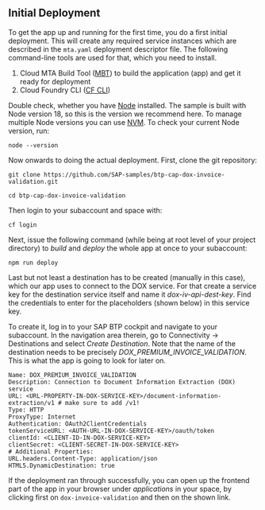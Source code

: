 ## Initial Deployment
To get the app up and running for the first time, you do a first initial deployment. This will create any required service instances which are described in the
`mta.yaml` deployment descriptor file. The following command-line tools are used for that, which you need to install.

1. Cloud MTA Build Tool ([MBT](https://sap.github.io/cloud-mta-build-tool/)) to build the application (app) and get it ready for deployment
2. Cloud Foundry CLI ([CF CLI](https://github.com/cloudfoundry/cli/wiki/V8-CLI-Installation-Guide))

Double check, whether you have [Node](https://nodejs.org/en) installed. The sample is built with Node version 18, so this is the version we recommend here.
To manage multiple Node versions you can use [NVM](https://github.com/nvm-sh/nvm). To check your current Node version, run:
```
node --version
```

Now onwards to doing the actual deployment. First, clone the git repository:
```
git clone https://github.com/SAP-samples/btp-cap-dox-invoice-validation.git

cd btp-cap-dox-invoice-validation 
```

Then login to your subaccount and space with: 
```
cf login
```

Next, issue the following command (while being at root level of your project directory) to _build_ and _deploy_ the whole app at once to your subaccount:
```
npm run deploy
```

Last but not least a destination has to be created (manually in this case), which our app uses to connect to the DOX service.
For that create a service key for the destination service itself and name it _dox-iv-api-dest-key_. Find the credentials to enter for the placeholders (shown below) in this service key.

To create it, log in to your SAP BTP cockpit and navigate to your subaccount. In the navigation area therein, go to Connectivity -> Destinations and select _Create Destination_.
Note that the name of the destination needs to be precisely _DOX_PREMIUM_INVOICE_VALIDATION_. This is what the app is going to look for later on.
```
Name: DOX_PREMIUM_INVOICE_VALIDATION
Description: Connection to Document Information Extraction (DOX) service
URL: <URL-PROPERTY-IN-DOX-SERVICE-KEY>/document-information-extraction/v1 # make sure to add /v1!
Type: HTTP
ProxyType: Internet
Authentication: OAuth2ClientCredentials
tokenServiceURL: <AUTH-URL-IN-DOX-SERVICE-KEY>/oauth/token
clientId: <CLIENT-ID-IN-DOX-SERVICE-KEY>
clientSecret: <CLIENT-SECRET-IN-DOX-SERVICE-KEY>
# Additional Properties:
URL.headers.Content-Type: application/json
HTML5.DynamicDestination: true
```

If the deployment ran through successfully, you can open up the frontend part of the app in your browser under _applications_ in your space, by clicking first
on `dox-invoice-validation` and then on the shown link.
